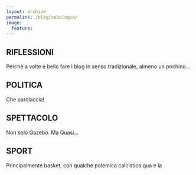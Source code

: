 ```yaml
---
layout: archive
permalink: /blog/xabologia/
image:
  feature:
---
```

<div class="tiles">

<div class="tile">
  <h2 class="post-title"> <i class="fa fa-heartbeat"></i> RIFLESSIONI</h2>
  <p class="post-excerpt">Perchè a volte è bello fare i blog in senso tradizionale, almeno un pochino...</p> 
</div><!-- /.tile -->

<div class="tile">
  <h2 class="post-title"><i class="fa fa-hand-grab-o"></i> POLITICA</h2>
  <p class="post-excerpt">Che parolaccia!</p>
</div><!-- /.tile -->

<div class="tile">
  <h2 class="post-title"><i class="fa fa-phone-square"></i> SPETTACOLO</h2>
  <p class="post-excerpt">Non solo Gazebo. Ma Quasi...</p>
</div><!-- /.tile -->

<div class="tile">
  <h2 class="post-title"><i class="fa fa-creative-commons"></i> SPORT</h2>
  <p class="post-excerpt">Principalmente basket, con qualche polemica calcistica qua e la</p>
</div><!-- /.tile -->

</div><!-- /.tiles -->
